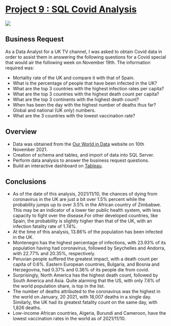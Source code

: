 # [Project 9 : SQL Covid Analysis](https://github.com/davidgomezpr1/SQL_Covid_Analysis/blob/main/Covid_Analysis)
![](https://images.unsplash.com/photo-1583946099379-f9c9cb8bc030?ixlib=rb-1.2.1&ixid=MnwxMjA3fDB8MHxwaG90by1wYWdlfHx8fGVufDB8fHx8&auto=format&fit=crop&w=1170&q=80)

## Business Request

As a Data Analyst for a UK TV channel, I was asked to obtain Covid data in order to assist them in answering the following questions for a Covid special that would air the following week on November 19th. The information required was:

- Mortality rate of the UK and compare it with that of Spain.
- What is the percentage of people that have been infected in the UK?
- What are the top 3 countries with the highest infection rates per capita?
- What are the top 3 countries with the highest death count per capita?
- What are the top 3 continents with the highest death count?
- When has been the day with the highest number of deaths thus far? Global and national (UK only) numbers.
- What are the 3 countries with the lowest vaccination rate?

## Overview

- Data was obtained from the [Our World in Data](https://ourworldindata.org/coronavirus) website on 10th November 2021.
- Creation of schema and tables, and import of data into SQL Server.
- Perform data analysis to answer the business request questions.
- Build an interactive dashboard on [Tableau](https://public.tableau.com/app/profile/david.gomez5813/viz/ProjectPortfolio_16368118123250/CovidAnalysisDashboard).

## Conclusions

- As of the date of this analysis, 2021/11/10, the chances of dying from coronavirus in the UK are just a bit over 1.5% percent while the probability jumps up to over 3.5% in the African country of Zimbabwe. This may be an indicator of a lower tier public health system, with less capacity to fight over the disease.For other developed countries, like Spain, the probability is slightly higher than that of the UK, with an infection fatality rate of 1.74%.
- At the time of this analysis, 13.86% of the population has been infected in the UK.
- Montenegro has the highest percentage of infections, with 23.93% of its population having had coronavirus, followed by Seychelles and Andorra, with 22.77% and 20.35%, respectively.
- Peruvian people suffered the greatest impact, with a death count per capita of 0.6%. Eastern European countries, Bulgaria, and Bosnia and Herzegovina, had 0.37% and 0.36% of its people die from covid.
- Surprisingly, North America has the highest death count, followed by South America and Asia. Quite alarming that the US, with only 7.6% of the world population share, is top in the list.
- The number of deaths attributed to the coronavirus was the highest in the world on January, 20 2021, with 18,007 deaths in a single day. Similarly, the UK had its greatest fatality count on the same day, with 1,826 deaths.
- Low-income African countries, Algeria, Burundi and Cameroon, have the lowest vaccination rates in the world as of 2021/11/10.
